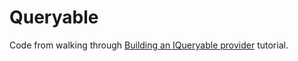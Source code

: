 # Queryable

Code from walking through [Building an IQueryable provider](https://blogs.msdn.microsoft.com/mattwar/2008/11/18/linq-building-an-iqueryable-provider-series/) tutorial.
